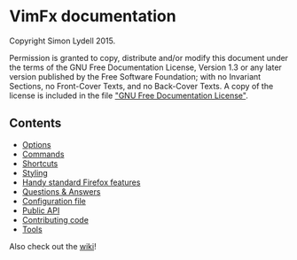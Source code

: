 # VimFx documentation

Copyright Simon Lydell 2015.

Permission is granted to copy, distribute and/or modify this document
under the terms of the GNU Free Documentation License, Version 1.3
or any later version published by the Free Software Foundation;
with no Invariant Sections, no Front-Cover Texts, and no Back-Cover Texts.
A copy of the license is included in the file ["GNU Free Documentation
License"](GNU%20Free%20Documentation%20License).

## Contents

- [Options](options.md)
- [Commands](commands.md)
- [Shortcuts](shortcuts.md)
- [Styling](styling.md)
- [Handy standard Firefox features](handy-standard-firefox-features.md)
- [Questions & Answers](questions-and-answers.md)
- [Configuration file](config-file.md)
- [Public API](api.md)
- [Contributing code](CONTRIBUTING-CODE.md)
- [Tools](tools.md)

Also check out the [wiki](https://github.com/akhodakivskiy/VimFx/wiki)!
